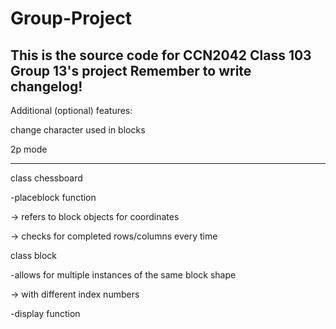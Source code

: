 # Group-Project
This is the source code for CCN2042 Class 103 Group 13's project
Remember to write changelog!
--------------------------------------------------------------------------------

Additional (optional) features:

change character used in blocks

2p mode

--------------------------------------------------------------------------------

class chessboard

 -placeblock function
 
  -> refers to block objects for coordinates
  
  -> checks for completed rows/columns every time

class block

 -allows for multiple instances of the same block shape
 
  -> with different index numbers
  
 -display function
